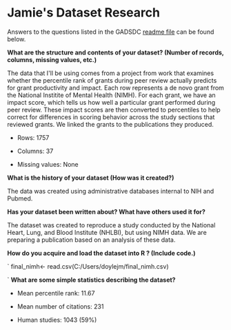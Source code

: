# Jamie's Dataset Research


Answers to the questions listed in the GADSDC [readme file](https://github.com/ajschumacher/gadsdc/tree/master/dataset_research) can be found below.



**What are the structure and contents of your dataset? (Number of records, columns, missing values, etc.)** 



The data that I'll be using comes from a project from work that examines whether the percentile rank of grants during peer review actually predicts for grant productivity and impact. Each row represents a de novo grant from the National Institite of Mental Health (NIMH). For each grant, we have an impact score, which tells us how well a particular grant performed during peer review. These impact scores are then converted to percentiles to help correct for differences in scoring behavior across the study sections that reviewed grants. We linked the grants to the publications they produced. 



-  Rows: 1757
- Columns: 37

- Missing values: None



**What is the history of your dataset (How was it created?)**



The data was created using administrative databases internal to NIH and Pubmed. 



**Has your dataset been written about? What have others used it for?**

The dataset was created to reproduce a study conducted by the National Heart, Lung, and Blood Institute (NHLBI), but using NIMH data. We are preparing a publication based on an analysis of these data. 



**How do you acquire and load the dataset into  R ? (Include code.)**



 `
final_nimh<- read.csv(C:/Users/doylejm/final_nimh.csv)

 `
**What are some simple statistics describing the dataset?**



- Mean percentile rank: 11.67

- Mean number of citations: 231

- Human studies: 1043 (59%) 
